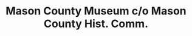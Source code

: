 ---
layout: repo
title: "Mason County Museum c/o Mason County Hist. Comm."
id: 17087
permalink: repos/17087/
---